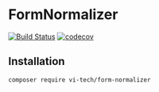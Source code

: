# FormNormalizer

[![Build Status](https://travis-ci.com/vseinstrumentiru/FormNormalizer.svg?branch=master)](https://travis-ci.com/vseinstrumentiru/FormNormalizer)
[![codecov](https://codecov.io/gh/vseinstrumentiru/FormNormalizer/branch/master/graph/badge.svg)](https://codecov.io/gh/vseinstrumentiru/FormNormalizer)

## Installation

```
composer require vi-tech/form-normalizer
```
